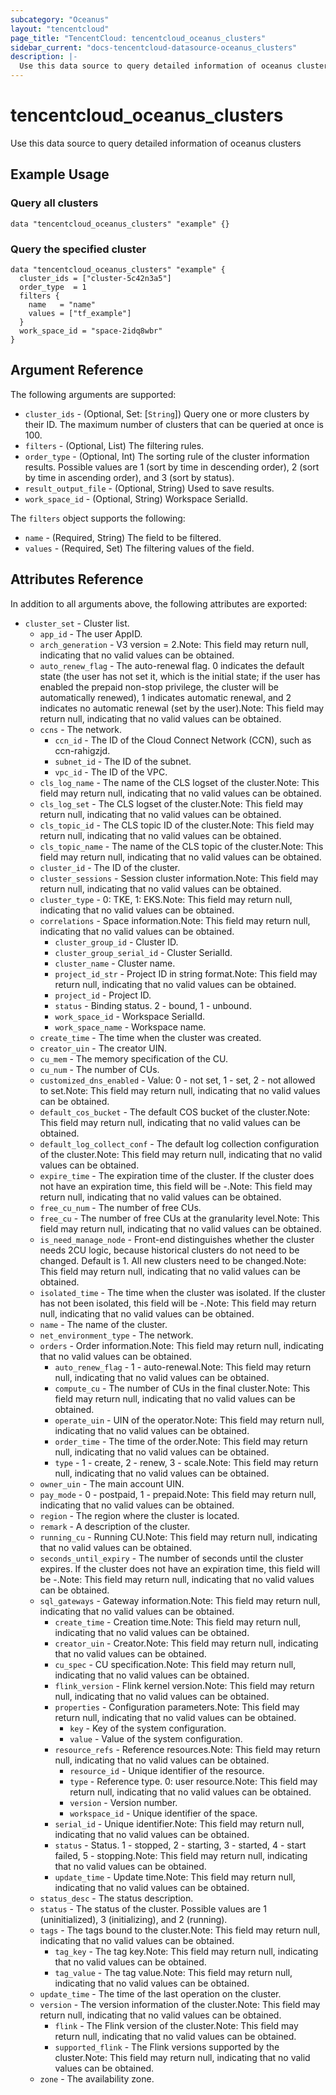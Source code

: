 ```yaml
---
subcategory: "Oceanus"
layout: "tencentcloud"
page_title: "TencentCloud: tencentcloud_oceanus_clusters"
sidebar_current: "docs-tencentcloud-datasource-oceanus_clusters"
description: |-
  Use this data source to query detailed information of oceanus clusters
---
```


# tencentcloud_oceanus_clusters

Use this data source to query detailed information of oceanus clusters

## Example Usage

### Query all clusters

```hcl
data "tencentcloud_oceanus_clusters" "example" {}
```

### Query the specified cluster

```hcl
data "tencentcloud_oceanus_clusters" "example" {
  cluster_ids = ["cluster-5c42n3a5"]
  order_type  = 1
  filters {
    name   = "name"
    values = ["tf_example"]
  }
  work_space_id = "space-2idq8wbr"
}
```

## Argument Reference

The following arguments are supported:

* `cluster_ids` - (Optional, Set: [`String`]) Query one or more clusters by their ID. The maximum number of clusters that can be queried at once is 100.
* `filters` - (Optional, List) The filtering rules.
* `order_type` - (Optional, Int) The sorting rule of the cluster information results. Possible values are 1 (sort by time in descending order), 2 (sort by time in ascending order), and 3 (sort by status).
* `result_output_file` - (Optional, String) Used to save results.
* `work_space_id` - (Optional, String) Workspace SerialId.

The `filters` object supports the following:

* `name` - (Required, String) The field to be filtered.
* `values` - (Required, Set) The filtering values of the field.

## Attributes Reference

In addition to all arguments above, the following attributes are exported:

* `cluster_set` - Cluster list.
  * `app_id` - The user AppID.
  * `arch_generation` - V3 version = 2.Note: This field may return null, indicating that no valid values can be obtained.
  * `auto_renew_flag` - The auto-renewal flag. 0 indicates the default state (the user has not set it, which is the initial state; if the user has enabled the prepaid non-stop privilege, the cluster will be automatically renewed), 1 indicates automatic renewal, and 2 indicates no automatic renewal (set by the user).Note: This field may return null, indicating that no valid values can be obtained.
  * `ccns` - The network.
    * `ccn_id` - The ID of the Cloud Connect Network (CCN), such as ccn-rahigzjd.
    * `subnet_id` - The ID of the subnet.
    * `vpc_id` - The ID of the VPC.
  * `cls_log_name` - The name of the CLS logset of the cluster.Note: This field may return null, indicating that no valid values can be obtained.
  * `cls_log_set` - The CLS logset of the cluster.Note: This field may return null, indicating that no valid values can be obtained.
  * `cls_topic_id` - The CLS topic ID of the cluster.Note: This field may return null, indicating that no valid values can be obtained.
  * `cls_topic_name` - The name of the CLS topic of the cluster.Note: This field may return null, indicating that no valid values can be obtained.
  * `cluster_id` - The ID of the cluster.
  * `cluster_sessions` - Session cluster information.Note: This field may return null, indicating that no valid values can be obtained.
  * `cluster_type` - 0: TKE, 1: EKS.Note: This field may return null, indicating that no valid values can be obtained.
  * `correlations` - Space information.Note: This field may return null, indicating that no valid values can be obtained.
    * `cluster_group_id` - Cluster ID.
    * `cluster_group_serial_id` - Cluster SerialId.
    * `cluster_name` - Cluster name.
    * `project_id_str` - Project ID in string format.Note: This field may return null, indicating that no valid values can be obtained.
    * `project_id` - Project ID.
    * `status` - Binding status. 2 - bound, 1 - unbound.
    * `work_space_id` - Workspace SerialId.
    * `work_space_name` - Workspace name.
  * `create_time` - The time when the cluster was created.
  * `creator_uin` - The creator UIN.
  * `cu_mem` - The memory specification of the CU.
  * `cu_num` - The number of CUs.
  * `customized_dns_enabled` - Value: 0 - not set, 1 - set, 2 - not allowed to set.Note: This field may return null, indicating that no valid values can be obtained.
  * `default_cos_bucket` - The default COS bucket of the cluster.Note: This field may return null, indicating that no valid values can be obtained.
  * `default_log_collect_conf` - The default log collection configuration of the cluster.Note: This field may return null, indicating that no valid values can be obtained.
  * `expire_time` - The expiration time of the cluster. If the cluster does not have an expiration time, this field will be -.Note: This field may return null, indicating that no valid values can be obtained.
  * `free_cu_num` - The number of free CUs.
  * `free_cu` - The number of free CUs at the granularity level.Note: This field may return null, indicating that no valid values can be obtained.
  * `is_need_manage_node` - Front-end distinguishes whether the cluster needs 2CU logic, because historical clusters do not need to be changed. Default is 1. All new clusters need to be changed.Note: This field may return null, indicating that no valid values can be obtained.
  * `isolated_time` - The time when the cluster was isolated. If the cluster has not been isolated, this field will be -.Note: This field may return null, indicating that no valid values can be obtained.
  * `name` - The name of the cluster.
  * `net_environment_type` - The network.
  * `orders` - Order information.Note: This field may return null, indicating that no valid values can be obtained.
    * `auto_renew_flag` - 1 - auto-renewal.Note: This field may return null, indicating that no valid values can be obtained.
    * `compute_cu` - The number of CUs in the final cluster.Note: This field may return null, indicating that no valid values can be obtained.
    * `operate_uin` - UIN of the operator.Note: This field may return null, indicating that no valid values can be obtained.
    * `order_time` - The time of the order.Note: This field may return null, indicating that no valid values can be obtained.
    * `type` - 1 - create, 2 - renew, 3 - scale.Note: This field may return null, indicating that no valid values can be obtained.
  * `owner_uin` - The main account UIN.
  * `pay_mode` - 0 - postpaid, 1 - prepaid.Note: This field may return null, indicating that no valid values can be obtained.
  * `region` - The region where the cluster is located.
  * `remark` - A description of the cluster.
  * `running_cu` - Running CU.Note: This field may return null, indicating that no valid values can be obtained.
  * `seconds_until_expiry` - The number of seconds until the cluster expires. If the cluster does not have an expiration time, this field will be -.Note: This field may return null, indicating that no valid values can be obtained.
  * `sql_gateways` - Gateway information.Note: This field may return null, indicating that no valid values can be obtained.
    * `create_time` - Creation time.Note: This field may return null, indicating that no valid values can be obtained.
    * `creator_uin` - Creator.Note: This field may return null, indicating that no valid values can be obtained.
    * `cu_spec` - CU specification.Note: This field may return null, indicating that no valid values can be obtained.
    * `flink_version` - Flink kernel version.Note: This field may return null, indicating that no valid values can be obtained.
    * `properties` - Configuration parameters.Note: This field may return null, indicating that no valid values can be obtained.
      * `key` - Key of the system configuration.
      * `value` - Value of the system configuration.
    * `resource_refs` - Reference resources.Note: This field may return null, indicating that no valid values can be obtained.
      * `resource_id` - Unique identifier of the resource.
      * `type` - Reference type. 0: user resource.Note: This field may return null, indicating that no valid values can be obtained.
      * `version` - Version number.
      * `workspace_id` - Unique identifier of the space.
    * `serial_id` - Unique identifier.Note: This field may return null, indicating that no valid values can be obtained.
    * `status` - Status. 1 - stopped, 2 - starting, 3 - started, 4 - start failed, 5 - stopping.Note: This field may return null, indicating that no valid values can be obtained.
    * `update_time` - Update time.Note: This field may return null, indicating that no valid values can be obtained.
  * `status_desc` - The status description.
  * `status` - The status of the cluster. Possible values are 1 (uninitialized), 3 (initializing), and 2 (running).
  * `tags` - The tags bound to the cluster.Note: This field may return null, indicating that no valid values can be obtained.
    * `tag_key` - The tag key.Note: This field may return null, indicating that no valid values can be obtained.
    * `tag_value` - The tag value.Note: This field may return null, indicating that no valid values can be obtained.
  * `update_time` - The time of the last operation on the cluster.
  * `version` - The version information of the cluster.Note: This field may return null, indicating that no valid values can be obtained.
    * `flink` - The Flink version of the cluster.Note: This field may return null, indicating that no valid values can be obtained.
    * `supported_flink` - The Flink versions supported by the cluster.Note: This field may return null, indicating that no valid values can be obtained.
  * `zone` - The availability zone.


